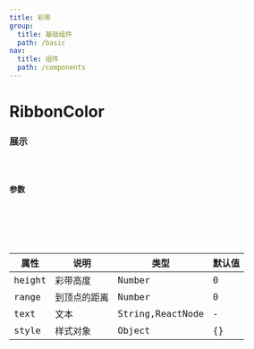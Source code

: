 ```yaml
---
title: 彩带
group:
  title: 基础组件
  path: /basic
nav:
  title: 组件
  path: /components
---
```


# RibbonColor
### 展示

<code src="./demos/demo.tsx" />

### 参数

<API />

###
| 属性 | 说明 | 类型 | 默认值 |
| --- | --- | --- | --- |
| height | 彩带高度 | Number | 0 |
| range | 到顶点的距离 | Number | 0 |
| text | 文本 | String,ReactNode | - |
| style | 样式对象 | Object | {} |
